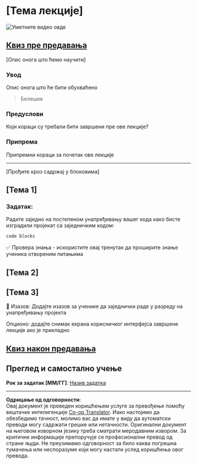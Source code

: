 <!--
CO_OP_TRANSLATOR_METADATA:
{
  "original_hash": "0494be70ad7fadd13a8c3d549c23e355",
  "translation_date": "2025-08-28T14:18:32+00:00",
  "source_file": "lesson-template/README.md",
  "language_code": "sr"
}
-->
# [Тема лекције]

![Уметните видео овде](../../../lesson-template/video-url)

## [Квиз пре предавања](../../../lesson-template/quiz-url)

[Опис онога што ћемо научити]

### Увод

Опис онога што ће бити обухваћено

> Белешке

### Предуслови

Који кораци су требали бити завршени пре ове лекције?

### Припрема

Припремни кораци за почетак ове лекције

---

[Прођите кроз садржај у блоковима]

## [Тема 1]

### Задатак:

Радите заједно на постепеном унапређивању вашег кода како бисте изградили пројекат са заједничким кодом:

```html
code blocks
```

✅ Провера знања - искористите овај тренутак да проширите знање ученика отвореним питањима

## [Тема 2]

## [Тема 3]

🚀 Изазов: Додајте изазов за ученике да заједнички раде у разреду на унапређивању пројекта

Опционо: додајте снимак екрана корисничког интерфејса завршене лекције ако је прикладно

## [Квиз након предавања](../../../lesson-template/quiz-url)

## Преглед и самостално учење

**Рок за задатак [ММ/ГГ]**: [Назив задатка](assignment.md)

---

**Одрицање од одговорности**:  
Овај документ је преведен коришћењем услуге за превођење помоћу вештачке интелигенције [Co-op Translator](https://github.com/Azure/co-op-translator). Иако настојимо да обезбедимо тачност, молимо вас да имате у виду да аутоматски преводи могу садржати грешке или нетачности. Оригинални документ на његовом изворном језику треба сматрати меродавним извором. За критичне информације препоручује се професионални превод од стране људи. Не преузимамо одговорност за било каква погрешна тумачења или неспоразуме који могу настати услед коришћења овог превода.